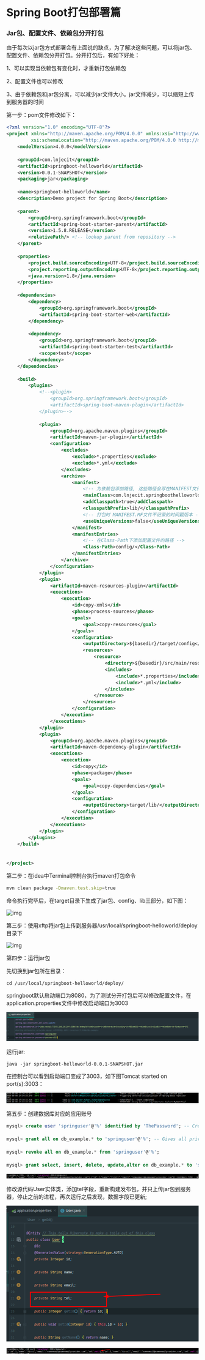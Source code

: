 # Spring Boot打包部署篇

### Jar包、配置文件、依赖包分开打包



由于每次以jar包方式部署会有上面说的缺点，为了解决这些问题，可以将jar包、配置文件、依赖包分开打包。分开打包后，有如下好处：

1、可以实现当依赖包有变化时，才重新打包依赖包

2、配置文件也可以修改

3、由于依赖包和jar包分离，可以减少jar文件大小。jar文件减少，可以缩短上传到服务器的时间

 第一步：pom文件修改如下：

```xml
<?xml version="1.0" encoding="UTF-8"?>
<project xmlns="http://maven.apache.org/POM/4.0.0" xmlns:xsi="http://www.w3.org/2001/XMLSchema-instance"
         xsi:schemaLocation="http://maven.apache.org/POM/4.0.0 http://maven.apache.org/xsd/maven-4.0.0.xsd">
    <modelVersion>4.0.0</modelVersion>

    <groupId>com.lnjecit</groupId>
    <artifactId>springboot-helloworld</artifactId>
    <version>0.0.1-SNAPSHOT</version>
    <packaging>jar</packaging>

    <name>springboot-helloworld</name>
    <description>Demo project for Spring Boot</description>

    <parent>
        <groupId>org.springframework.boot</groupId>
        <artifactId>spring-boot-starter-parent</artifactId>
        <version>1.5.8.RELEASE</version>
        <relativePath/> <!-- lookup parent from repository -->
    </parent>

    <properties>
        <project.build.sourceEncoding>UTF-8</project.build.sourceEncoding>
        <project.reporting.outputEncoding>UTF-8</project.reporting.outputEncoding>
        <java.version>1.8</java.version>
    </properties>

    <dependencies>
        <dependency>
            <groupId>org.springframework.boot</groupId>
            <artifactId>spring-boot-starter-web</artifactId>
        </dependency>

        <dependency>
            <groupId>org.springframework.boot</groupId>
            <artifactId>spring-boot-starter-test</artifactId>
            <scope>test</scope>
        </dependency>
    </dependencies>

    <build>
        <plugins>
            <!--<plugin>
                <groupId>org.springframework.boot</groupId>
                <artifactId>spring-boot-maven-plugin</artifactId>
            </plugin>-->

            <plugin>
                <groupId>org.apache.maven.plugins</groupId>
                <artifactId>maven-jar-plugin</artifactId>
                <configuration>
                    <excludes>
                        <exclude>*.properties</exclude>
                        <exclude>*.yml</exclude>
                    </excludes>
                    <archive>
                        <manifest>
                            <!-- 为依赖包添加路径, 这些路径会写在MANIFEST文件的Class-Path下 -->
                            <mainClass>com.lnjecit.springboothelloworld.SpringbootHelloworldApplication</mainClass>
                            <addClasspath>true</addClasspath>
                            <classpathPrefix>lib/</classpathPrefix>
                            <!-- 打包时 MANIFEST.MF文件不记录的时间戳版本 -->
                            <useUniqueVersions>false</useUniqueVersions>
                        </manifest>
                        <manifestEntries>
                            <!-- 在Class-Path下添加配置文件的路径 -->
                            <Class-Path>config/</Class-Path>
                        </manifestEntries>
                    </archive>
                </configuration>
            </plugin>
            <plugin>
                <artifactId>maven-resources-plugin</artifactId>
                <executions>
                    <execution>
                        <id>copy-xmls</id>
                        <phase>process-sources</phase>
                        <goals>
                            <goal>copy-resources</goal>
                        </goals>
                        <configuration>
                            <outputDirectory>${basedir}/target/config</outputDirectory>
                            <resources>
                                <resource>
                                    <directory>${basedir}/src/main/resources</directory>
                                    <includes>
                                        <include>*.properties</include>
                                        <include>*.yml</include>
                                    </includes>
                                </resource>
                            </resources>
                        </configuration>
                    </execution>
                </executions>
            </plugin>
            <plugin>
                <groupId>org.apache.maven.plugins</groupId>
                <artifactId>maven-dependency-plugin</artifactId>
                <executions>
                    <execution>
                        <id>copy</id>
                        <phase>package</phase>
                        <goals>
                            <goal>copy-dependencies</goal>
                        </goals>
                        <configuration>
                            <outputDirectory>target/lib/</outputDirectory>
                        </configuration>
                    </execution>
                </executions>
            </plugin>
        </plugins>
    </build>


</project>
```

第二步：在idea中Terminal控制台执行maven打包命令

```bash
mvn clean package -Dmaven.test.skip=true
```

命令执行完毕后，在target目录下生成了jar包、config、lib三部分，如下图：

![img](https://images2018.cnblogs.com/blog/818973/201804/818973-20180418115150124-1436025812.png)





 第三步：使用xftp将jar包上传到服务器/usr/local/springboot-helloworld/deploy目录下

![img](https://images2018.cnblogs.com/blog/818973/201804/818973-20180418115436856-2138612713.png)

 

第四步：运行jar包

先切换到jar包所在目录：

```
cd /usr/local/springboot-helloworld/deploy/
```

 

springboot默认启动端口为8080，为了测试分开打包后可以修改配置文件，在application.properties文件中修改启动端口为3003

![image-20200909183747347](../pics/image-20200909183747347.png)

 

运行jar:

```
java -jar springboot-helloworld-0.0.1-SNAPSHOT.jar
```

 

 在控制台可以看到启动端口变成了3003，如下图Tomcat started on port(s):3003：

![image-20200909183650494](../pics/image-20200909183650494.png)

第五步：创建数据库对应的应用账号

```sql
mysql> create user 'springuser'@'%' identified by 'ThePassword'; -- Creates the user

mysql> grant all on db_example.* to 'springuser'@'%'; -- Gives all privileges to the new user on the newly created database

mysql> revoke all on db_example.* from 'springuser'@'%';

mysql> grant select, insert, delete, update,alter on db_example.* to 'springuser'@'%';

```

![image-20200909183424636](../pics/image-20200909183424636.png)

修改源代码User实体类，添加tel字段，重新构建发布包，并只上传jar包到服务器，停止之前的进程，再次运行之后发现，数据字段已更新;

![image-20200909184134348](../pics/image-20200909184134348.png)

![image-20200909183452990](../pics/image-20200909183452990.png)